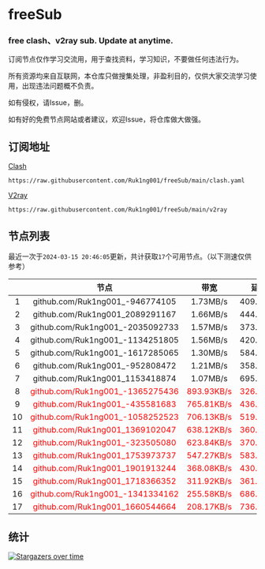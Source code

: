# freeSub
### free clash、v2ray sub. Update at anytime.

订阅节点仅作学习交流用，用于查找资料，学习知识，不要做任何违法行为。

所有资源均来自互联网，本仓库只做搜集处理，非盈利目的，仅供大家交流学习使用，出现违法问题概不负责。

如有侵权，请Issue，删。

如有好的免费节点网站或者建议，欢迎Issue，将仓库做大做强。

## 订阅地址
[Clash](https://raw.githubusercontent.com/Ruk1ng001/freeSub/main/clash.yaml)
```
https://raw.githubusercontent.com/Ruk1ng001/freeSub/main/clash.yaml
```
[V2ray](https://raw.githubusercontent.com/Ruk1ng001/freeSub/main/v2ray)
```
https://raw.githubusercontent.com/Ruk1ng001/freeSub/main/v2ray
```

## 节点列表

最近一次于`2024-03-15 20:46:05`更新，共计获取`17`个可用节点。（以下测速仅供参考）

|  | 节点 | 带宽 | 延迟 |
|:-:|:--:|:--:|:--:|
 | 1 | github.com/Ruk1ng001_-946774105 | 1.73MB/s | 409.00ms |
 | 2 | github.com/Ruk1ng001_2089291167 | 1.66MB/s | 444.00ms |
 | 3 | github.com/Ruk1ng001_-2035092733 | 1.57MB/s | 373.00ms |
 | 4 | github.com/Ruk1ng001_-1134251805 | 1.56MB/s | 420.00ms |
 | 5 | github.com/Ruk1ng001_-1617285065 | 1.30MB/s | 584.00ms |
 | 6 | github.com/Ruk1ng001_-952808472 | 1.21MB/s | 358.00ms |
 | 7 | github.com/Ruk1ng001_1153418874 | 1.07MB/s | 695.00ms |
 | 8 | <font color=red>github.com/Ruk1ng001_-1365275436</font> | <font color=red>893.93KB/s</font> | <font color=red>326.00ms</font> |
 | 9 | <font color=red>github.com/Ruk1ng001_-435581683</font> | <font color=red>765.81KB/s</font> | <font color=red>436.00ms</font> |
 | 10 | <font color=red>github.com/Ruk1ng001_-1058252523</font> | <font color=red>706.13KB/s</font> | <font color=red>519.00ms</font> |
 | 11 | <font color=red>github.com/Ruk1ng001_1369102047</font> | <font color=red>638.12KB/s</font> | <font color=red>360.00ms</font> |
 | 12 | <font color=red>github.com/Ruk1ng001_-323505080</font> | <font color=red>623.84KB/s</font> | <font color=red>370.00ms</font> |
 | 13 | <font color=red>github.com/Ruk1ng001_1753973737</font> | <font color=red>547.27KB/s</font> | <font color=red>583.00ms</font> |
 | 14 | <font color=red>github.com/Ruk1ng001_1901913244</font> | <font color=red>368.08KB/s</font> | <font color=red>430.00ms</font> |
 | 15 | <font color=red>github.com/Ruk1ng001_1718366352</font> | <font color=red>311.92KB/s</font> | <font color=red>361.00ms</font> |
 | 16 | <font color=red>github.com/Ruk1ng001_-1341334162</font> | <font color=red>255.58KB/s</font> | <font color=red>686.00ms</font> |
 | 17 | <font color=red>github.com/Ruk1ng001_1660544664</font> | <font color=red>208.17KB/s</font> | <font color=red>736.00ms</font> |


## 统计

[![Stargazers over time](https://starchart.cc/Ruk1ng001/freeSub.svg)](https://starchart.cc/Ruk1ng001/freeSub)